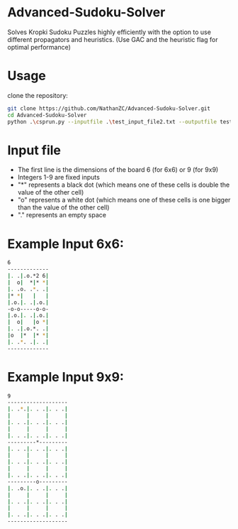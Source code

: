 # Advanced-Sudoku-Solver
Solves Kropki Sudoku Puzzles highly efficiently with the option to use different propagators and heuristics.
(Use GAC and the heuristic flag for optimal performance)

# Usage
clone the repository:
```sh
git clone https://github.com/NathanZC/Advanced-Sudoku-Solver.git
cd Advanced-Sudoku-Solver
python .\csprun.py --inputfile .\test_input_file2.txt --outputfile test_output_file.txt --propagator GAC --heuristic
```
# Input file
* The first line is the dimensions of the board 6 (for 6x6) or 9 (for 9x9)
* Integers 1-9 are fixed inputs
* "*" represents a black dot (which means one of these cells is double the value of the other cell)
* "o" represents a white dot (which means one of these cells is one bigger than the value of the other cell)
* "." represents an empty space
# Example Input 6x6:
```sh
6
-------------
|. .|.o.*2 6|
|  o|  *|* *|
|. .o. .*. .|
|* *|   |   |
|.o.|. .|.o.|
-o-o-----o-o-
|.o.|. .|.o.|
|  o|   |o *|
|. .|.o.*. .|
|o  |*  |* *|
|. .*. .|. .|
-------------
```
# Example Input 9x9:
```sh
9
-------------------
|. .*.|. . .|. . .|
|     |     |     |
|. . .|. . .|. . .|
|     |     |     |
|. . .|. . .|. . .|
---------*---------
|. . .|. . .|. . .|
|     |     |     |
|. . .|. . .|. . .|
|     |     |     |
|. . .|. . .|. . .|
---------o---------
|. .o.|. . .|. . .|
|     |     |     |
|. . .|. . .|. . .|
|     |     |     |
|. . .|. . .|. . .|
-------------------
```

